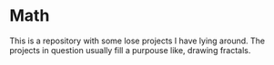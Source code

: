 # Math
This is a repository with some lose projects I have lying around. The projects in question usually fill a purpouse like, drawing fractals.
